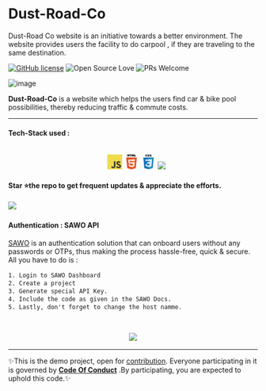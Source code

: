 # Dust-Road-Co
Dust-Road Co website is an initiative towards a better environment. The website provides users the facility to do carpool , if they are traveling to the same destination.

[![GitHub license](https://img.shields.io/badge/license-MIT-blue.svg)](LICENSE) ![Open Source Love](https://badges.frapsoft.com/os/v2/open-source.svg?v=103)  ![PRs Welcome](https://img.shields.io/badge/PRs-welcome-green.svg)

![image](https://user-images.githubusercontent.com/75671152/135615258-74a0b720-5aad-460c-aad9-74cbbee0bc99.png)



**Dust-Road-Co** is a website which helps the users find car & bike pool possibilities, thereby reducing traffic & commute costs.

<hr>

#### Tech-Stack used :

  <p align ="center"><code>
  <img height="30" src="https://raw.githubusercontent.com/github/explore/80688e429a7d4ef2fca1e82350fe8e3517d3494d/topics/javascript/javascript.png"></code>
 <code><img height="30" src="https://raw.githubusercontent.com/github/explore/80688e429a7d4ef2fca1e82350fe8e3517d3494d/topics/html/html.png"></code>
  <code><img height="30" src="https://raw.githubusercontent.com/github/explore/80688e429a7d4ef2fca1e82350fe8e3517d3494d/topics/css/css.png"></code> 
  <code><img height="30" src="https://miro.medium.com/max/1200/1*EkhSO88KFZ1rzQ0IEDuzgA.jpeg"></code>
  </p> 

<h4> Star ⭐️the repo to get frequent updates & appreciate the efforts.</h4>
<img src="https://user-images.githubusercontent.com/75671152/132321870-a1f14163-fece-46cb-b109-12f598a773c5.png" />

#### Authentication : SAWO API 
 [SAWO](https://sawolabs.com/) is an authentication solution that can onboard users without any passwords or OTPs, thus making the process hassle-free, quick & secure. All you have to do is :

```
1. Login to SAWO Dashboard
2. Create a project
3. Generate special API Key.
4. Include the code as given in the SAWO Docs.
5. Lastly, don't forget to change the host namme.
```
<br>

<p align="center"><img width=35% src="https://media.giphy.com/media/TdfyKrN7HGTIY/giphy.gif"></p>
<hr>

 ✨This is the demo project, open for [contribution](https://www.dataschool.io/how-to-contribute-on-github/). Everyone participating in it is governed by **[Code Of Conduct](https://github.com/2024-SANDHYA/Dust-Road-Co/blob/ca7ac5ece51142c8f82224c4544a2d5903a8d3cc/Code%20Of%20Conduct.md)** .By participating, you are expected to uphold this code.✨

